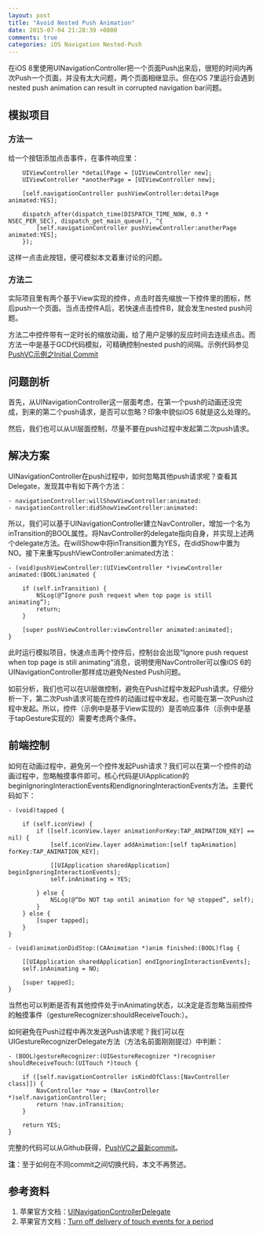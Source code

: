 ```yaml
---
layout: post
title: "Avoid Nested Push Animation"
date: 2015-07-04 21:28:39 +0800
comments: true
categories: iOS Navigation Nested-Push
---
```

在iOS 8里使用UINavigationController把一个页面Push出来后，很短的时间内再次Push一个页面，并没有太大问题，两个页面相继显示。但在iOS 7里运行会遇到nested push animation can result in corrupted navigation bar问题。

<!--more-->

## 模拟项目
### 方法一
给一个按钮添加点击事件，在事件响应里：
``` objc
    UIViewController *detailPage = [UIViewController new];
    UIViewController *anotherPage = [UIViewController new];

    [self.navigationController pushViewController:detailPage animated:YES];

    dispatch_after(dispatch_time(DISPATCH_TIME_NOW, 0.3 * NSEC_PER_SEC), dispatch_get_main_queue(), ^{
        [self.navigationController pushViewController:anotherPage animated:YES];
    });
```
这样一点击此按钮，便可模拟本文着重讨论的问题。

### 方法二
实际项目里有两个基于View实现的控件，点击时首先缩放一下控件里的图标，然后push一个页面。当点击控件A后，若快速点击控件B，就会发生nested push问题。

方法二中控件带有一定时长的缩放动画，给了用户足够的反应时间去连续点击。而方法一中是基于GCD代码模拟，可精确控制nested push的间隔。示例代码参见[PushVC示例之Initial Commit](https://github.com/balloonsys/PushVC)

## 问题剖析
首先，从UINavigationController这一层面考虑，在第一个push的动画还没完成，到来的第二个push请求，是否可以忽略？印象中貌似iOS 6就是这么处理的。

然后，我们也可以从UI层面控制，尽量不要在push过程中发起第二次push请求。

## 解决方案
UINavigationController在push过程中，如何忽略其他push请求呢？查看其Delegate，发现其中有如下两个方法：
``` objc
- navigationController:willShowViewController:animated:
- navigationController:didShowViewController:animated:
```

所以，我们可以基于UINavigationController建立NavController，增加一个名为inTransition的BOOL属性。将NavController的delegate指向自身，并实现上述两个delegate方法。在willShow中将inTransition置为YES，在didShow中置为NO。接下来重写pushViewController:animated方法：
``` objc
- (void)pushViewController:(UIViewController *)viewController animated:(BOOL)animated {
    
    if (self.inTransition) {
        NSLog(@“Ignore push request when top page is still animating”);
        return;
    }
    
    [super pushViewController:viewController animated:animated];
}
```

此时运行模拟项目，快速点击两个控件后，控制台会出现“Ignore push request when top page is still animating”消息，说明使用NavController可以像iOS 6的UINavigationController那样成功避免Nested Push问题。

如前分析，我们也可以在UI层做控制，避免在Push过程中发起Push请求。仔细分析一下，第二次Push请求可能在控件的动画过程中发起，也可能在第一次Push过程中发起。所以，控件（示例中是基于View实现的）是否响应事件（示例中是基于tapGesture实现的）需要考虑两个条件。

## 前端控制
如何在动画过程中，避免另一个控件发起Push请求？我们可以在第一个控件的动画过程中，忽略触摸事件即可。核心代码是UIApplication的beginIgnoringInteractionEvents和endIgnoringInteractionEvents方法。主要代码如下：
``` objc
- (void)tapped {
    
    if (self.iconView) {
        if ([self.iconView.layer animationForKey:TAP_ANIMATION_KEY] == nil) {
            [self.iconView.layer addAnimation:[self tapAnimation] forKey:TAP_ANIMATION_KEY];

            [[UIApplication sharedApplication] beginIgnoringInteractionEvents];
            self.inAnimating = YES;
            
        } else {
            NSLog(@“Do NOT tap until animation for %@ stopped”, self);
        }
    } else {
        [super tapped];
    }
}

- (void)animationDidStop:(CAAnimation *)anim finished:(BOOL)flag {
    
    [[UIApplication sharedApplication] endIgnoringInteractionEvents];
    self.inAnimating = NO;
    
    [super tapped];
}
```

当然也可以判断是否有其他控件处于inAnimating状态，以决定是否忽略当前控件的触摸事件（gestureRecognizer:shouldReceiveTouch:）。

如何避免在Push过程中再次发送Push请求呢？我们可以在UIGestureRecognizerDelegate方法（方法名前面刚刚提过）中判断：
``` objc
- (BOOL)gestureRecognizer:(UIGestureRecognizer *)recogniser shouldReceiveTouch:(UITouch *)touch {
    
    if ([self.navigationController isKindOfClass:[NavController class]]) {
        NavController *nav = (NavController *)self.navigationController;
        return !nav.inTransition;
    }
    
    return YES;
}
```

完整的代码可以从Github获得，[PushVC之最新commit](https://github.com/balloonsys/PushVC)。

**注**：至于如何在不同commit之间切换代码，本文不再赘述。

## 参考资料
1. 苹果官方文档：[UINavigationControllerDelegate](https://developer.apple.com/library/ios/documentation/UIKit/Reference/UINavigationControllerDelegate_Protocol/) 
2. 苹果官方文档：[Turn off delivery of touch events for a period](https://developer.apple.com/library/ios/documentation/EventHandling/Conceptual/EventHandlingiPhoneOS/multitouch_background/multitouch_background.html)  
